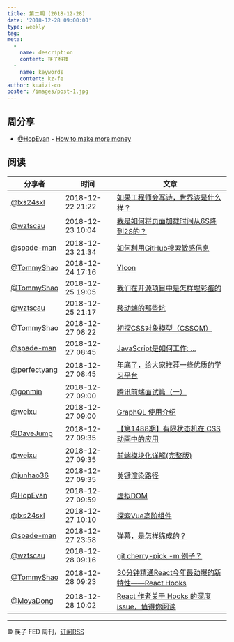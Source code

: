 ```yaml
---
title: 第二期 (2018-12-28)
date: '2018-12-28 09:00:00'
type: weekly
tag:
meta:
  -
    name: description
    content: 筷子科技
  -
    name: keywords
    content: kz-fe
author: kuaizi-co
poster: /images/post-1.jpg
---
```


## 周分享

* [@HopEvan](https://github.com/HopEvan) - [How to make more money](https://www.processon.com/view/link/5c2581abe4b07361e6a9b337)

## 阅读

分享者 | 时间 | 文章
--- | --- | ---
[@lxs24sxl](https://github.com/lxs24sxl)       | 2018-12-22 21:22 | [如果工程师会写诗，世界该是什么样？](https://mp.weixin.qq.com/s/5tpXDSCuDyRmH-3VKlD9bw)
[@wztscau](https://github.com/wztscau)         | 2018-12-23 10:04 | [我是如何将页面加载时间从6S降到2S的？](https://mp.weixin.qq.com/s/2lm3lxWsoWgibUz5HEkiIA)
[@spade-man](https://github.com/spademan)      | 2018-12-23 21:34 | [如何利用GitHub搜索敏感信息](https://mp.weixin.qq.com/s/K-8qVzSgkzm1e3nyHsK39w)
[@TommyShao](https://github.com/tomieric)      | 2018-12-24 17:16 | [YIcon](https://yicon.ymfe.org/index.html)
[@TommyShao](https://github.com/tomieric)      | 2018-12-25 19:05 | [我们在开源项目中是怎样埋彩蛋的](https://segmentfault.com/a/1190000017510254?from=groupmessage&isappinstalled=0)
[@wztscau](https://github.com/wztscau)         | 2018-12-25 21:17 | [移动端的那些坑](https://mp.weixin.qq.com/s/pVGFcVWmn5o-tD6hrdksUQ)
[@TommyShao](https://github.com/tomieric)      | 2018-12-27 08:22 | [初探CSS对象模型（CSSOM）](https://www.w3cplus.com/javascript/cssom-css-typed-om.html)
[@spade-man](https://github.com/spademan)      | 2018-12-27 08:45 | [JavaScript是如何工作: ...](https://segmentfault.com/a/1190000017448270)
[@perfectyang](https://github.com/perfectyang) | 2018-12-27 08:45 | [年底了，给大家推荐一些优质的学习平台](https://mp.weixin.qq.com/s/hdyNG3Asr2fr6pDf5paxhQ)
[@gonmin](https://github.com/gonmin)           | 2018-12-27 09:00 | [腾讯前端面试篇（一）](https://juejin.im/post/5c19c1b6e51d451d1e06c163)
[@weixu](https://github.com/veici)             | 2018-12-27 09:00 | [GraphQL 使用介绍](https://aotu.io/notes/2017/12/15/graphql-use/)
[@DaveJump](https://github.com/DaveJump)       | 2018-12-27 09:35 | [【第1488期】有限状态机在 CSS 动画中的应用](https://mp.weixin.qq.com/s/rPfTXlHKSY5tV4OyDjaQoQ)
[@weixu](https://github.com/veici)             | 2018-12-27 09:35 | [前端模块化详解(完整版)](https://mp.weixin.qq.com/s/MPEhWlS9KiIc9I6Of5GpOQ)
[@junhao36](https://github.com/junhao36)       | 2018-12-27 09:35 | [关键渲染路径](https://mp.weixin.qq.com/s/VPm771Xs2G4Vg3J8A2A11A)
[@HopEvan](https://github.com/HopEvan)         | 2018-12-27 09:59 | [虚拟DOM](https://juejin.im/post/5c072b46f265da6166243f24?utm_source=wechat)
[@lxs24sxl](https://github.com/lxs24sxl)       | 2018-12-27 10:10 | [探索Vue高阶组件](http://t.cn/Eb2Oki8)
[@spade-man](https://github.com/spademan)      | 2018-12-27 23:58 | [弹幕，是怎样练成的？](https://segmentfault.com/a/1190000017366141)
[@wztscau](https://github.com/wztscau)         | 2018-12-28 09:16 | [git cherry-pick -m 例子？](https://segmentfault.com/q/1010000010185984)
[@TommyShao](https://github.com/tomieric)      | 2018-12-28 09:23 | [30分钟精通React今年最劲爆的新特性——React Hooks](https://mp.weixin.qq.com/s/6BV37NWtRA8fjAnDY-FBTQ)
[@MoyaDong](https://github.com/byMoya)         | 2018-12-28 10:02 | [React 作者关于 Hooks 的深度 issue，值得你阅读](https://mp.weixin.qq.com/s/94cGxbRoP_HafXlaOFdCGg)

---
&copy; 筷子 FED 周刊，[订阅RSS](https://kuaizi-co.github.io/blog/rss.xml)
